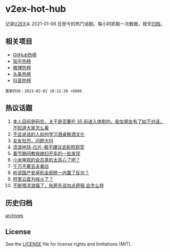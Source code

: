 # v2ex-hot-hub

 记录[V2EX](https://www.v2ex.com/)从 2021-01-06 日至今的热门话题。每小时抓取一次数据，按天[归档](archives)。
 
 ## 相关项目

- [GitHub热榜](https://github.com/it985/github-hot-hub)
- [知乎热榜](https://github.com/it985/zhihu-hot-hub)
- [微博热榜](https://github.com/it985/weibo-hot-hub)
- [头条热榜](https://github.com/it985/toutiao-hot-hub)
- [抖音热榜](https://github.com/it985/douyin-hot-hub)


 `更新时间：2023-02-02 10:12:20 +0800`

## 热议话题

1. [本人目前是码农，关于是否要在 35 前进入体制内，和女朋友有了如下对话，不知道大家怎么看](https://www.v2ex.com/t/912179)
1. [不会说话的人如何学习酒桌敬酒文化](https://www.v2ex.com/t/912193)
1. [女友社恐，问题大吗](https://www.v2ex.com/t/912159)
1. [流浪地球-烂片-极不建议去影院观赏](https://www.v2ex.com/t/912411)
1. [春节期间教我媳妇开车的一些发现](https://www.v2ex.com/t/912166)
1. [小米电视的会员真的太恶心了吧？](https://www.v2ex.com/t/912168)
1. [千万不要去夫妻店](https://www.v2ex.com/t/912153)
1. [听说国产安卓机全部统一内置了反诈？](https://www.v2ex.com/t/912395)
1. [阿里云盘为啥火了？](https://www.v2ex.com/t/912163)
1. [不能喂流浪猫了，和房东谈加点房租 会怎么样](https://www.v2ex.com/t/912210)

## 历史归档

[archives](archives)

## License

See the [LICENSE](LICENSE) file for license rights and limitations (MIT).
